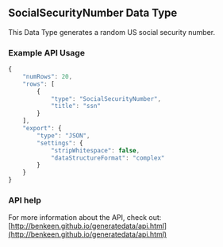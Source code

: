## SocialSecurityNumber Data Type

This Data Type generates a random US social security number.

### Example API Usage

```javascript
{
    "numRows": 20,
    "rows": [
        {
            "type": "SocialSecurityNumber",
            "title": "ssn"
        }
    ],
    "export": {
        "type": "JSON",
        "settings": {
            "stripWhitespace": false,
            "dataStructureFormat": "complex"
        }
    }
}
```

### API help

For more information about the API, check out:
[http://benkeen.github.io/generatedata/api.html](http://benkeen.github.io/generatedata/api.html)
